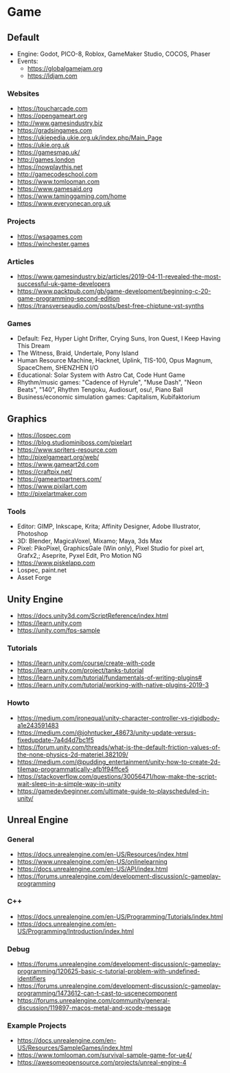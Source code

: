 # Game

## Default

* Engine: Godot, PICO-8, Roblox, GameMaker Studio, COCOS, Phaser
* Events:
  * https://globalgamejam.org
  * https://ldjam.com

### Websites
* https://toucharcade.com
* https://opengameart.org
* http://www.gamesindustry.biz
* https://gradsingames.com
* https://ukiepedia.ukie.org.uk/index.php/Main_Page
* https://ukie.org.uk
* https://gamesmap.uk/
* http://games.london
* https://nowplaythis.net
* http://gamecodeschool.com
* https://www.tomlooman.com
* https://www.gamesaid.org
* https://www.taminggaming.com/home
* https://www.everyonecan.org.uk

### Projects
* https://wsagames.com
* https://winchester.games

### Articles

* https://www.gamesindustry.biz/articles/2019-04-11-revealed-the-most-successful-uk-game-developers
* https://www.packtpub.com/gb/game-development/beginning-c-20-game-programming-second-edition
* https://transverseaudio.com/posts/best-free-chiptune-vst-synths


### Games
* Default: Fez, Hyper Light Drifter, Crying Suns, Iron Quest, I Keep Having This Dream
* The Witness, Braid, Undertale, Pony Island
* Human Resource Machine, Hacknet, Uplink, TIS-100, Opus Magnum, SpaceChem, SHENZHEN I/O
* Educational: Solar System with Astro Cat, Code Hunt Game
* Rhythm/music games: "Cadence of Hyrule", "Muse Dash", "Neon Beats", "140", Rhythm Tengoku, Audiosurf, osu!, Piano Ball
* Business/economic simulation games: Capitalism, Kubifaktorium


## Graphics
* https://lospec.com
* https://blog.studiominiboss.com/pixelart
* https://www.spriters-resource.com
* http://pixelgameart.org/web/
* https://www.gameart2d.com
* https://craftpix.net/
* https://gameartpartners.com/
* https://www.pixilart.com
* http://pixelartmaker.com

### Tools
* Editor: GIMP, Inkscape, Krita; Affinity Designer, Adobe Illustrator, Photoshop
* 3D: Blender, MagicaVoxel, Mixamo; Maya, 3ds Max
* Pixel: PikoPixel, GraphicsGale (Win only), Pixel Studio for pixel art, Grafx2,; Aseprite, Pyxel Edit, Pro Motion NG
* https://www.piskelapp.com
* Lospec, paint.net
* Asset Forge


## Unity Engine
* https://docs.unity3d.com/ScriptReference/index.html
* https://learn.unity.com
* https://unity.com/fps-sample

### Tutorials
* https://learn.unity.com/course/create-with-code
* https://learn.unity.com/project/tanks-tutorial
* https://learn.unity.com/tutorial/fundamentals-of-writing-plugins#
* https://learn.unity.com/tutorial/working-with-native-plugins-2019-3

### Howto
* https://medium.com/ironequal/unity-character-controller-vs-rigidbody-a1e243591483
* https://medium.com/@johntucker_48673/unity-update-versus-fixedupdate-7a4d4d7bc1f5
* https://forum.unity.com/threads/what-is-the-default-friction-values-of-the-none-physics-2d-materiel.382109/
* https://medium.com/@pudding_entertainment/unity-how-to-create-2d-tilemap-programmatically-afb1f94ffce5
* https://stackoverflow.com/questions/30056471/how-make-the-script-wait-sleep-in-a-simple-way-in-unity
* https://gamedevbeginner.com/ultimate-guide-to-playscheduled-in-unity/


## Unreal Engine

### General
* https://docs.unrealengine.com/en-US/Resources/index.html
* https://www.unrealengine.com/en-US/onlinelearning
* https://docs.unrealengine.com/en-US/API/index.html
* https://forums.unrealengine.com/development-discussion/c-gameplay-programming

### C++
* https://docs.unrealengine.com/en-US/Programming/Tutorials/index.html
* https://docs.unrealengine.com/en-US/Programming/Introduction/index.html

### Debug
* https://forums.unrealengine.com/development-discussion/c-gameplay-programming/120625-basic-c-tutorial-problem-with-undefined-identifiers
* https://forums.unrealengine.com/development-discussion/c-gameplay-programming/1473612-can-t-cast-to-uscenecomponent
* https://forums.unrealengine.com/community/general-discussion/119897-macos-metal-and-xcode-message

### Example Projects
* https://docs.unrealengine.com/en-US/Resources/SampleGames/index.html
* https://www.tomlooman.com/survival-sample-game-for-ue4/
* https://awesomeopensource.com/projects/unreal-engine-4
